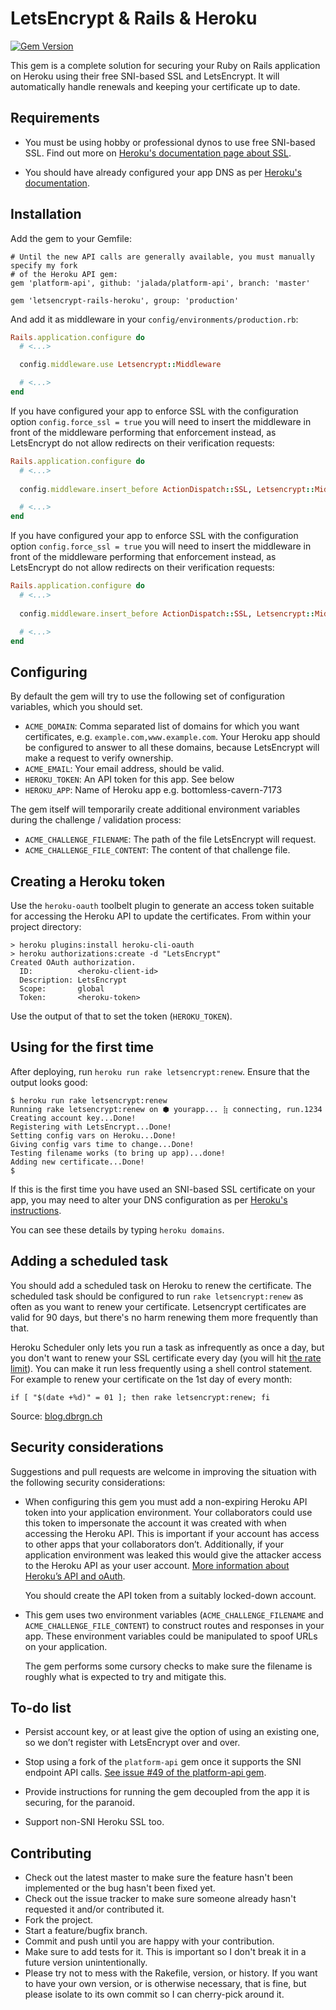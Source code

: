 # LetsEncrypt & Rails & Heroku

[![Gem Version](https://badge.fury.io/rb/letsencrypt-rails-heroku.svg)](https://badge.fury.io/rb/letsencrypt-rails-heroku)

This gem is a complete solution for securing your Ruby on Rails application
on Heroku using their free SNI-based SSL and LetsEncrypt. It will automatically
handle renewals and keeping your certificate up to date.


## Requirements

 - You must be using hobby or professional dynos to use free SNI-based SSL. Find out more on [Heroku's documentation page about SSL](https://devcenter.heroku.com/articles/ssl).

 - You should have already configured your app DNS as per [Heroku's
   documentation](https://devcenter.heroku.com/articles/custom-domains).

## Installation

Add the gem to your Gemfile:

```
# Until the new API calls are generally available, you must manually specify my fork
# of the Heroku API gem:
gem 'platform-api', github: 'jalada/platform-api', branch: 'master'

gem 'letsencrypt-rails-heroku', group: 'production'
```

And add it as middleware in your `config/environments/production.rb`:

```ruby
Rails.application.configure do
  # <...>

  config.middleware.use Letsencrypt::Middleware

  # <...>
end
```

If you have configured your app to enforce SSL with the configuration option `config.force_ssl = true` you will need to insert the middleware in front of the middleware performing that enforcement instead, as LetsEncrypt do not allow redirects on their verification requests:

```ruby
Rails.application.configure do
  # <...>
  
  config.middleware.insert_before ActionDispatch::SSL, Letsencrypt::Middleware

  # <...>
end
```

If you have configured your app to enforce SSL with the configuration option
`config.force_ssl = true` you will need to insert the middleware in front of
the middleware performing that enforcement instead, as LetsEncrypt do not allow
redirects on their verification requests:

```ruby
Rails.application.configure do
  # <...>
  
  config.middleware.insert_before ActionDispatch::SSL, Letsencrypt::Middleware

  # <...>
end
```

## Configuring

By default the gem will try to use the following set of configuration variables,
which you should set.

 * `ACME_DOMAIN`: Comma separated list of domains for which you want
   certificates, e.g. `example.com,www.example.com`. Your Heroku app should be
   configured to answer to all these domains, because LetsEncrypt will make a
   request to verify ownership.
 * `ACME_EMAIL`: Your email address, should be valid.
 * `HEROKU_TOKEN`: An API token for this app. See below
 * `HEROKU_APP`: Name of Heroku app e.g. bottomless-cavern-7173

The gem itself will temporarily create additional environment variables during
the challenge / validation process:

 * `ACME_CHALLENGE_FILENAME`: The path of the file LetsEncrypt will request.
 * `ACME_CHALLENGE_FILE_CONTENT`: The content of that challenge file.

## Creating a Heroku token

Use the `heroku-oauth` toolbelt plugin to generate an access token suitable
for accessing the Heroku API to update the certificates. From within your
project directory:

```
> heroku plugins:install heroku-cli-oauth
> heroku authorizations:create -d "LetsEncrypt"
Created OAuth authorization.
  ID:          <heroku-client-id>
  Description: LetsEncrypt
  Scope:       global
  Token:       <heroku-token>
```

Use the output of that to set the token (`HEROKU_TOKEN`).

## Using for the first time

After deploying, run `heroku run rake letsencrypt:renew`. Ensure that the
output looks good:

```
$ heroku run rake letsencrypt:renew
Running rake letsencrypt:renew on ⬢ yourapp... ⣷ connecting, run.1234
Creating account key...Done!
Registering with LetsEncrypt...Done!
Setting config vars on Heroku...Done!
Giving config vars time to change...Done!
Testing filename works (to bring up app)...done!
Adding new certificate...Done!
$ 
```

If this is the first time you have used an SNI-based SSL certificate on your
app, you may need to alter your DNS configuration as per
[Heroku's instructions](https://devcenter.heroku.com/articles/ssl-beta#change-your-dns-for-all-domains-on-your-app).

You can see these details by typing `heroku domains`.

## Adding a scheduled task

You should add a scheduled task on Heroku to renew the certificate. The
scheduled task should be configured to run `rake letsencrypt:renew` as often
as you want to renew your certificate. Letsencrypt certificates are valid for
90 days, but there's no harm renewing them more frequently than that.

Heroku Scheduler only lets you run a task as infrequently as once a day, but
you don't want to renew your SSL certificate every day (you will hit
[the rate limit](https://letsencrypt.org/docs/rate-limits/)). You can make it
run less frequently using a shell control statement. For example to renew your
certificate on the 1st day of every month:

```
if [ "$(date +%d)" = 01 ]; then rake letsencrypt:renew; fi
```

Source: [blog.dbrgn.ch](https://blog.dbrgn.ch/2013/10/4/heroku-schedule-weekly-monthly-tasks/)

## Security considerations

Suggestions and pull requests are welcome in improving the situation with the
following security considerations:

 - When configuring this gem you must add a non-expiring Heroku API token
   into your application environment. Your collaborators could use this
   token to impersonate the account it was created with when accessing
   the Heroku API. This is important if your account has access to other apps
   that your collaborators don’t. Additionally, if your application environment was
   leaked this would give the attacker access to the Heroku API as your user account. 
   [More information about Heroku’s API and oAuth](https://devcenter.heroku.com/articles/oauth#direct-authorization).

   You should create the API token from a suitably locked-down account.

 - This gem uses two environment variables (`ACME_CHALLENGE_FILENAME` and
   `ACME_CHALLENGE_FILE_CONTENT`) to construct routes and responses in your
   app. These environment variables could be manipulated to spoof URLs on your
   application.

   The gem performs some cursory checks to make sure the filename is roughly
   what is expected to try and mitigate this.

## To-do list

- Persist account key, or at least give the option of using an existing one, so
  we don’t register with LetsEncrypt over and over.

- Stop using a fork of the `platform-api` gem once it supports the SNI endpoint
  API calls. [See issue #49 of the platform-api gem](https://github.com/heroku/platform-api/issues/49).

- Provide instructions for running the gem decoupled from the app it is 
  securing, for the paranoid.

- Support non-SNI Heroku SSL too.

## Contributing

- Check out the latest master to make sure the feature hasn't been implemented
  or the bug hasn't been fixed yet.
- Check out the issue tracker to make sure someone already hasn't requested it
  and/or contributed it.
- Fork the project.
- Start a feature/bugfix branch.
- Commit and push until you are happy with your contribution.
- Make sure to add tests for it. This is important so I don't break it in a
  future version unintentionally.
- Please try not to mess with the Rakefile, version, or history. If you want to
  have your own version, or is otherwise necessary, that is fine, but please
  isolate to its own commit so I can cherry-pick around it.

